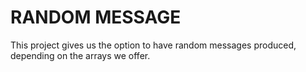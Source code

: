 RANDOM MESSAGE
==============

This project gives us the option to have random messages produced, depending on the arrays we offer.
